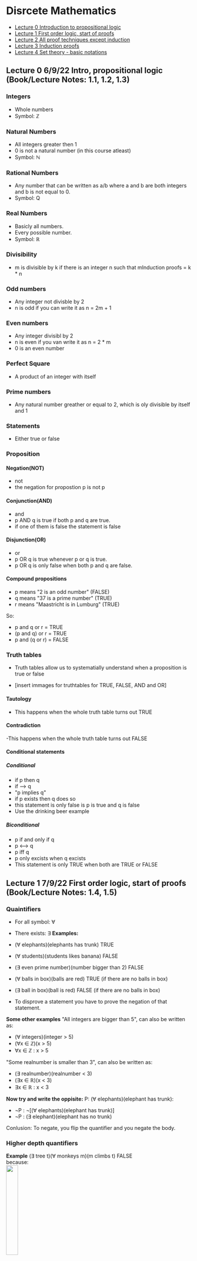# Disrcete Mathematics

- [Lecture 0 Introduction to propositional logic](#Lecture0)
- [Lecture 1 First order logic, start of proofs](#Lecture1)
- [Lecture 2 All proof techniques except induction](#Lecture2)
- [Lecture 3 Induction proofs](#Lecture3)
- [Lecture 4 Set theory - basic notations](#Lecture4)

## <a name=Lecture0></a> Lecture 0 6/9/22 Intro, propositional logic (Book/Lecture Notes: 1.1, 1.2, 1.3)
### Integers
- Whole numbers
- Symbol: ℤ

### Natural Numbers
- All integers greater then 1
- 0 is not a natural number (in this course atleast)
- Symbol: ℕ

### Rational Numbers
- Any number that can be written as a/b where a and b are both integers and b is not equal to 0.
- Symbol: Q

### Real Numbers
- Basicly all numbers. 
- Every possible number.
- Symbol: ℝ

### Divisibility
- m is divisible by k if there is an integer n such that mInduction proofs = k * n

### Odd numbers
- Any integer not divisble by 2
- n is odd if you can write it as n = 2m + 1

### Even numbers
- Any integer divisibl by 2
- n is even if you van write it as n = 2 * m
- 0 is an even number

### Perfect Square
- A product of an integer with itself

### Prime numbers
- Any natural number greather or equal to 2, which is oly divisible by itself and 1

### Statements
- Either true or false


### Proposition
#### Negation(NOT)
- not
- the negation for propostion p is not p

#### Conjunction(AND)
- and
- p AND q is true if both p and q are true.
- if one of them is false the statement is false

#### Disjunction(OR)
- or
- p OR q is true whenever p or q is true.
- p OR q is only false when both p and q are false.

#### Compound propositions
- p means "2 is an odd number" (FALSE)
- q means "37 is a prime number" (TRUE)
- r means "Maastricht is in Lumburg" (TRUE)

So:
- p and q or r  = TRUE
- (p and q) or r = TRUE
- p and (q or r) = FALSE

### Truth tables
- Truth tables allow us to systematially understand when a proposition is true or false

- [insert immages for truthtables for TRUE, FALSE, AND and OR]
#### Tautology
- This happens when the whole truth table turns out TRUE

#### Contradiction
-This happens when the whole truth table turns out FALSE

#### Conditional statements
##### Conditional
- if p then q
- if --> q
- "p implies q"
- if p exists then q does so
- this statement is only false is p is true and q is false
- Use the drinking beer example

##### Biconditional
- p if and only if q
- p <--> q
- p iff q
- p only excists when q excists
- This statement is only TRUE when both are TRUE or FALSE

## <a name=Lecture1></a> Lecture 1 7/9/22 First order logic, start of proofs (Book/Lecture Notes: 1.4, 1.5)

### Quaintifiers
- For all symbol: ∀
- There exists: ∃
**Examples:**
- (∀ elephants)(elephants has trunk) TRUE
- (∀ students)(students likes banana) FALSE
- (∃ even prime number)(number bigger than 2) FALSE
- (∀ balls in box)(balls are red) TRUE (if there are no balls in box)
- (∃ ball in box)(ball is red) FALSE (if there are no balls in box)

- To disprove a statement you have to prove the negation of that statement.

**Some other examples**
"All integers are bigger than 5", can also be written as:
- (∀ integers)(integer > 5)
- (∀x ∈ ℤ)(x > 5)
- ∀x ∈ ℤ : x > 5

"Some realnumber is smaller than 3", can also be written as:
- (∃ realnumber)(realnumber < 3)
- (∃x ∈ ℝ)(x < 3)
- ∃x ∈ ℝ : x < 3

**Now try and write the oppisite:**
P: (∀ elephants)(elephant has trunk):
- ¬P : ¬[(∀ elephants)(elephant has trunk)]
- ¬P : (∃ elephant)(elephant has no trunk)

Conlusion: To negate, you flip the quantifier and you negate the body.

### Higher depth quantifiers

**Example**
(∃ tree t)(∀ monkeys m)(m climbs t) FALSE  
because:<br>
<img src="imgs/MonkeyTree1.png"  width=25% height=25%>

(∀ monkeys m)(∃ trees t)(m climbs t) TRUE  
because:<br>
<img src="imgs/MonkeyTree2.png"  width=25% height=25%>


**Negation of example:**
P: (∃ tree t)(∀ monkeys m)(m climbs t):
- ¬P: [(∃ tree t)(∀ monkeys m)(m climbs t)]
- ¬P: (∀ trees t)(∃ monkey m)(m does not climb t)

### Direct proof
**Example 1**  
(∀x ∈ ℤ)(∃y ∈ ℤ)(3x + y <= 4) which is TRUE<br>
*proof by direct proof:*  <br>
<ins>let</ins> x ∈ ℤ <ins>take</ins> y = 3-3x  
(y ∈ ℤ because x = ℤ)  
<ins>then</ins> 3x+y=3x+(3-3x) = 3 <= 4 which completes the proof.

**Example 2**  
(∃x ∈ ℤ)(∀y ∈ ℤ)(3x + y <= 4) which is FALSE<br>
*proof by direct proof:*<br>
first we negate the proposition (WHY?) Sometimes to prove a proposition you have to disprove the negation of that proposition. In this case we have to disprove the propositio, so we are gonna prove the negation of the proposition.  
(∀x ∈ ℤ)(∃x ∈ ℤ)(3x + y > 4)  
<ins>let</ins> x ∈ ℤ <ins>take</ins> y = 5-3x
<ins>then</ins> 3x + (5-3x) > 4 = 5 > 4 is TRUE, which means that the orignal proposition is FALSE  
which completes the proof.

### Proof by Counter Example
**Example 1**  
(∀x ∈ ℤ)(∃y ∈ ℕ)(3x + y > 4)  TRUE <br>
*disprove by counter example:* <br>
<ins>Take</ins> x = 5  
<ins>Then</ins> for all natural numbers y we have 3x + y >= 15 + 1 (because y is ℕ) = 16 > 4 wich completes the prove.

**Example 2** 
(∀x ∈ ℝ)(∃y ∈ ℤ)(3x + y <= 4)<br> 
*disprove by counter example*<br>
<ins>let</ins> x ∈ ℝ: <ins>take</ins> y = ⌊3-3x⌋ (This is a flooring function, this roundsdown the function and will always be smaller then 3-3x. We have to do this because y cant by in ℤ because x is in ℝ)   
<ins>then</ins> 3x + y = 3x + ⌊3-3x⌋   
<= 3x + 3 - 3x = 3 <= 4 Whih is TRUE and completes the proof.

## <a name=Lecture2></a> Lecture 2 8/9/22 All proof techniques except induction (Book/Lecture Notes: 1.5)
### Proof by contradiction 
If we prove by contradiction you try to prove ¬P = FALSE instead of p = TRUE.<br>
You can do thi by assuming ¬P = TRUE and applying logical consequences to arrive at a contradiction.<br>

**Example 1**
*Prove that there is an infinite number of primes*<br>
<ins>First</ins> try to prove the negation of the propisition.<br> 
<ins>Assuming</ins>there is an infinite number of primes <br>
<ins>Then</ins> the contradiction is thath there is a biggest prime.<br>
<ins>let</ins> n ∈ Primes such that prime n = biggest prime.<br> 
{p1, p2,p3,.....} = {2,3,5,..,pn}<br>
consider the following number: <br>
N = p1 · p2 · p3 · . . . ·pn + 1 = 2 · 3 · 5 · . . . · pn + 1<br>
So N is the product of all prime numbers + 1.<br>
Then N is not divisible by 2, 3, 5, 7, and eventually pn.<br>
This means N is not divisble by any prime number.<br>
Since every natural number >= 2 that is not a prime can be written as a product of prime factors, N is a prime number itself.<br>
This however contradicts the assumption that pn is the biggest prime number because N is much bigger.<br>
*Conclusion:*<br>
So the propisition we tried to prove is FALSE, which means that there are infinite prime numbers thus the proof completes.

**Example 2**
Prove that there is no biggest number smaller then 1.<br>
Negation = there is a biggest number x smaller then 1.<br>
<img src="imgs/BigNumSmal1.png"  width=25% height=25%><br>
<ins>let</ins> x < 1 <ins>take</ins>y=(x+1)/2<br>
<ins>then</ins> y > (x+x)/2 = 2x/2 = x, So y > x<br>
This already tells us there is a bigger number then x, but we still have to prove y is smaller then 1.<br>
y < (1 + 1)/2 = 1, So y is smaller then 1<br>
x < y < 1. This proves that there is a biggest number than the biggest number we thought was te biggesst number. <br>
So it disproves our assumption and proves the initial proposition. Which completes the proof.

### Proof by contrapositive
- Trying to prove a proposition by contra positive looks like: p => q = ¬q => ¬p

**Example 1**
Prove -2 < x < 2 => x^2 + x -6 < 0 <br>
- contra positive is x > 2 or x < -2 and x^2 + x - 6 => 0
- x^2 + x - 6 => 0 = x > 2 or x < -2
- <ins>let</ins> x ∈ ℝ <ins>such that</ins> x^2 + x - 6 >= 0 (We try to prove LHS because we can calculate x)
- x^2 + x - 6 = (x+3)(x-2)
- x = -3 or x = 2
- Both need to be equal or be bigger then zero, so x >= either - 3 or 2
- So in this case only x >= 2 holds, but that is enough to prove the statement because of the OR operator.

**Example 2**
Prove ∀x ∈ ℤ : x^2 != 3
- contra positive: x^2 = 3 => x !∈ ℤ
- √x = √3 or -√3
- both are not an Integer.

### Biconditional Proof
- To prove a biconditional proposition such as, p <=> q, we have to prove two conditions at ones: p => q and q => p

**Example 1** <br>
Prove (x^2 + 5x - 6 = 0) <=> (x=-6 or x=1)
- First prove (x^2 + 5x - 6 = 0) => (x=-6 or x=1)
  - x^2 + 5x - 6 = 0 
  - (x - 1)(x + 6) = 0
  - So x = 1 or x = -6 TRUE
- Secondly prove (x=-6 or x=1) => (x^2 + 5x - 6 = 0)
  - (-6^2) + (5 * -6) - 6 = 0
  - 36 - 30 - 6 = 0 = 0 TRUE

**Example 2** <br>
Prove For all Natural numbers m and n: x >= y + 1 <=> x^2 >= y^2 + 3 (in this case we have two variables, bit different answer)
- First prove x >= y +1 => x^2 >= y^2 + 3
  - <ins>let</ins> x >= y + 1 this implies x^2 = (y + 1)^2
  - x^2 ≥ (y + 1)(y + 1)
  - x^2 ≥ y^2 + 2y + 1
  - x^2 ≥ y^2 + (2 * 1) + 1 (because y ≥ 1)
  - x^2 ≥ y^2 + 3 TRUE
- Secondly prove x^2 ≥ y^2 + 3 => x ≥ y + 1 
  - <ins>Let</ins> x2 ≥ y2 +3 <ins>then</ins> x must be bigger then y.
  - Since they are both natural numbers that implies x ≥ y + 1. TRUE

## <a name=Lecture3></a> Lecture 3 13/9/22 Induction proofs (Book/Lecture Notes: 1.6)
### Mathematical Induction
- Prove that for all numbers n >= ℕ where n is constant.  
  - First you start of by proving the <ins>base case</ins>: P(n=1)
  - Secondly you prove that for every n >= N <ins>Inductive step</ins>: P(n) => P(n+1) 

**Example 1**<br>
We have a country that has two types of coins: 3c and 7c.<br>
Now prove that you can make all sums of money >= 12 with these types of coins.<br>
- Prove by induction:
- Base case:
  - Does P(12) hold?
  - (3+3+3+3=12) TRUE
- Induction step: 
  - We need to prove the following: For al n >= 12, P(n) => P(n+1)
  - <ins>let</ins> n be an arbitrary natural number >= 12.
  - <ins>assume</ins> P(n) holds. Our goal is to prove P(n + 1)
  - Consider several cases:
  - **Case 1:**
    -   we use at least two 7c coins to make n cents.
    -   <src="imgs/cents1.png" witdh=25% height=25%>




## <a name=Lecture4></a> Lecture 4 14/9/22 Set theory - basic notations (Book/Lecture Notes: 2.1, 2.2)




